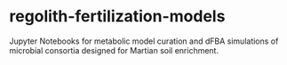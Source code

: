 # regolith-fertilization-models
Jupyter Notebooks for metabolic model curation and dFBA simulations of microbial consortia designed for Martian soil enrichment.
